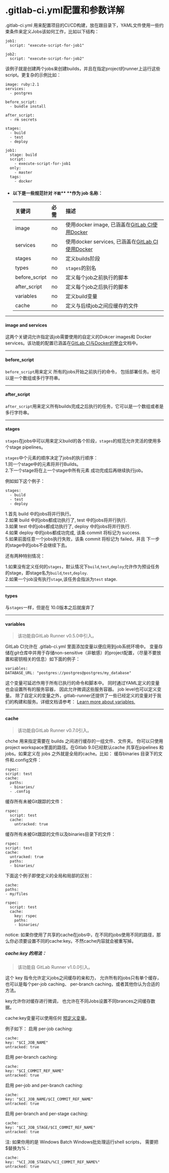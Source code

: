 # .gitlab-ci.yml配置和参数详解

.gitlab-ci.yml 用来配置项目的CI/CD构建，放在跟目录下，YAML文件使用一些约束条件来定义Jobs该如何工作，比如以下结构：

```
job1:
  script: "execute-script-for-job1"

job2:
  script: "execute-script-for-job2"
```

该例子就是创建两个jobs来创建builds，并且在指定project的runner上运行这些script。更复杂的示例比如：

```
image: ruby:2.1
services:
  - postgres

before_script:
  - bundle install

after_script:
  - rm secrets

stages:
  - build
  - test
  - deploy

job1:
  stage: build
  script:
    - execute-script-for-job1
  only:
    - master
  tags:
    - docker
```

* #### 以下是一些规范针对 `不能`** **作为  job 名称：

  | 关键词 | 必需 | 描述 |
  | :--- | :--- | :--- |
  | image | no | 使用docker image, 已涵盖在[GitLab CI使用Docker](https://docs.gitlab.com.cn/ce/ci/docker/README.html) |
  | services | no | 使用docker services, 已涵盖在[GitLab CI使用Docker](https://docs.gitlab.com.cn/ce/ci/docker/README.html) |
  | stages | no | 定义builds阶段 |
  | types | no | `stages`的别名 |
  | before\_script | no | 定义每个job之前执行的脚本 |
  | after\_script | no | 定义每个job之后执行的脚本 |
  | variables | no | 定义build变量 |
  | cache | no | 定义与后续job之间应缓存的文件 |

 ---

  #### image and services

  这两个关键词允许指定该job需要使用的自定义的Dokcer images和 Docker services。该功能的配置已涵盖在[GitLab CI与Docker的整合](https://docs.gitlab.com.cn/ce/ci/docker/README.html)文档中。

 ---

  #### before\_script

  `before_script`用来定义 所有的jobs开始之前执行的命令， 包括部署任务。他可以是一个数组或多行字符串。

 ---

  #### after\_script

  `after_script`用来定义所有builds完成之后执行的任务，它可以是一个数组或者是多行字符串。

 ---

  #### stages

  `stages`在jobs中可以用来定义build的各个阶段，`stages`的规范允许灵活的使用多个stage pipelines。

  `stages`中个元素的顺序决定了jobs的执行顺序：  
      1.同一个stage中的元素将并行Builds。  
      2.下一个stage将在上一个stage中所有元素 成功完成后再继续执行job。

  例如如下这个例子：

  ```
  stages:
    - build
    - test
    - deploy
  ```

  1.首先 build 中的jobs将并行执行。  
  2.如果 build 中的jobs都成功执行了, test 中的jobs将并行执行.  
  3.如果 test 中的jobs都成功执行了, deploy 中的jobs将并行执行.  
  4.如果 deploy 中的jobs都成功完成, 该条 commit 将标记为 success.  
  5.如果前面任意一个jobs执行失败，该条 commit 将标记为 failed，并且 下一步的stage中的jobs不会继续下去。

  还有两种特别情况：

  1.如果没有定义任何的`stages`，默认情况下`build`,`test`,`deploy`允许作为预设任务的stage，即stage名为`build`,`test`,`deploy`.  
  2.如果一个job没有执行`stage`,该任务会指派为`test` stage.

 ---

  #### types

  与`stages`一样，但是在 10.0版本之后就废弃了
  
 ---
  #### variables
  > 该功能自GitLab Runner v0.5.0中引入。
  
  GitLab CI允许在 .gitlab-ci.yml 里面添加变量以便应用到job系统环境中。 变量存储在git仓库中并用于存储non-sensitive（非敏感）的project配置，（尽量不要放置和密钥相关的信息）如下面的例子：
  ```
  variables:
  DATABASE_URL: "postgres://postgres@postgres/my_database"
  ```
这个变量可延迟作用于所有已执行的命令和脚本中。 同时通过YAML定义的变量也会设置所有的服务容器， 因此允许微调这些服务容器。 job level也可以定义变量。
除了自定义的变量之外，gitlab-runner还提供了一些已经定义的变量对于我们的构建和服务。详细文档请参考：
[Learn more about variables.](https://docs.gitlab.com.cn/ce/ci/variables/README.html)

  ---
  #### cache 
  > 该功能自GitLab Runner v0.7.0引入。
  
  chche 用来指定需要在 builds 之间进行缓存的一组文件、文件夹。 你可以只使用project workspace里面的路径。在Gitlab 9.0已经默认cache 共享在pipelines 和 jobs。如果定义在 jobs 之外就是全局的cache。比如：
  缓存binaries 目录下的文件和.config文件：
  ```
  rspec:
  script: test
  cache:
    paths:
    - binaries/
    - .config

  ```
  缓存所有未被Git跟踪的文件：
  ```
  rspec:
    script: test
    cache:
      untracked: true
  ```
  缓存所有未被Git跟踪的文件以及binaries目录下的文件：
  ```
  rspec:
  script: test
  cache:
    untracked: true
    paths:
    - binaries/
  ```
  下面这个例子即使定义的全局和局部的区别：
  ```
  cache:
  paths:
  - my/files

  rspec:
    script: test
    cache:
      key: rspec
      paths:
      - binaries/
  ```
  notice: 如果你使用了共享的cache在jobs中，在不同的jobs使用不同的路径，那么你必须要设置不同的cache:key。不然cache内容就会被重写掉。
  ##### cache:key 的用法：
  >该功能自 GitLab Runner v1.0.0引入。
  
  这个 key 指令允许定义jobs之间缓存的亲和力， 允许所有的jobs只有单个缓存，也可以是每个per-job caching、 per-branch caching，或者其他你认为合适的方法。

  key允许你对缓存进行微调， 也允许在不同Jobs设置不同brances之间缓存数据。

  cache:key变量可以使用任何 [预定义变量](https://docs.gitlab.com.cn/ce/ci/variables/README.html)。
  
  例子如下：
  启用 per-job caching:
  ```
  cache:
  key: "$CI_JOB_NAME"
  untracked: true
  ```
  启用 per-branch caching:
  ```
  cache:
  key: "$CI_COMMIT_REF_NAME"
  untracked: true
  ```
  启用 per-job and per-branch caching:
  ```
  cache:
  key: "$CI_JOB_NAME/$CI_COMMIT_REF_NAME"
  untracked: true
  ```
  启用 per-branch and per-stage caching:
  ```
  cache:
  key: "$CI_JOB_STAGE/$CI_COMMIT_REF_NAME"
  untracked: true
  ```
  注:  如果你用的是 Windows Batch Windows批处理运行shell scripts， 需要把$替换为%：
  ```
  cache:
  key: "%CI_JOB_STAGE%/%CI_COMMIT_REF_NAME%"
  untracked: true
  ```